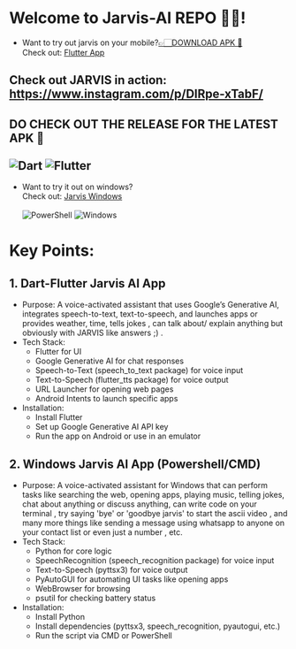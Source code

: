 # Welcome to Jarvis-AI REPO 👋🏻!
- Want to try out jarvis on your mobile?[👉🏻DOWNLOAD APK 🤖](https://github.com/Aryan-0001/Jarvis-AI/releases/download/jarvis_v1.3.0/app-release.apk)<br> Check out: [Flutter App](https://github.com/Aryan-0001/Jarvis-AI/tree/main/JarvisAppFlutter)
## Check out JARVIS in action: https://www.instagram.com/p/DIRpe-xTabF/
  ## DO CHECK OUT THE RELEASE FOR THE LATEST  APK 👀 <br/> <br> ![Dart](https://img.shields.io/badge/Dart-%230175C1.svg?style=for-the-badge&logo=dart&logoColor=white) ![Flutter](https://img.shields.io/badge/Flutter-%23025687.svg?style=for-the-badge&logo=flutter&logoColor=white)
- Want to try it out on windows? <br> Check out: [Jarvis Windows](https://github.com/Aryan-0001/Jarvis-AI/tree/main/JarvisWindows) <br/> <br> ![PowerShell](https://img.shields.io/badge/PowerShell-%235391FE.svg?style=for-the-badge&logo=powershell&logoColor=white) ![Windows](https://img.shields.io/badge/Windows-%23121011.svg?style=for-the-badge&logo=windows&logoColor=white)

# Key Points:
## 1. Dart-Flutter Jarvis AI App
- Purpose: A voice-activated assistant that uses Google’s Generative AI, integrates speech-to-text, text-to-speech, and launches apps or provides weather, time, tells jokes , can talk about/ explain anything but obviously with JARVIS like answers ;) .
- Tech Stack:
    - Flutter for UI
    - Google Generative AI for chat responses
    - Speech-to-Text (speech_to_text package) for voice input
    - Text-to-Speech (flutter_tts package) for voice output
    - URL Launcher for opening web pages
    - Android Intents to launch specific apps
- Installation:
   - Install Flutter
   - Set up Google Generative AI API key
   - Run the app on Android or use in an emulator

## 2. Windows Jarvis AI App (Powershell/CMD)
- Purpose: A voice-activated assistant for Windows that can perform tasks like searching the web, opening apps, playing music, telling jokes, chat about anything or discuss anything, can write code on your terminal , try saying 'bye' or 'goodbye jarvis' to start the ascii video , and many more things like sending a message using whatsapp to anyone on your contact list or even just a number , etc.
- Tech Stack:
  - Python for core logic
  - SpeechRecognition (speech_recognition package) for voice input
  - Text-to-Speech (pyttsx3) for voice output
  - PyAutoGUI for automating UI tasks like opening apps
  - WebBrowser for browsing
  - psutil for checking battery status
- Installation:
    - Install Python
    - Install dependencies (pyttsx3, speech_recognition, pyautogui, etc.)
    - Run the script via CMD or PowerShell
